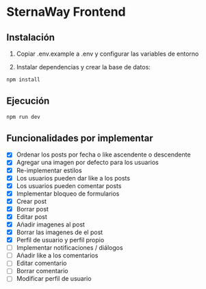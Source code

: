 # SternaWay Frontend

## Instalación

1. Copiar .env.example a .env y configurar las variables de entorno

2. Instalar dependencias y crear la base de datos:

```bash
npm install
```

## Ejecución

```bash
npm run dev
```

## Funcionalidades por implementar

- [x] Ordenar los posts por fecha o like ascendente o descendente
- [x] Agregar una imagen por defecto para los usuarios
- [x] Re-implementar estilos
- [x] Los usuarios pueden dar like a los posts
- [x] Los usuarios pueden comentar posts
- [x] Implementar bloqueo de formularios
- [x] Crear post
- [x] Borrar post
- [x] Editar post
- [x] Añadir imagenes al post
- [x] Borrar las imagenes de el post
- [x] Perfil de usuario y perfil propio
- [ ] Implementar notificaciones / diálogos
- [ ] Añadir like a los comentarios
- [ ] Editar comentario
- [ ] Borrar comentario
- [ ] Modificar perfil de usuario
